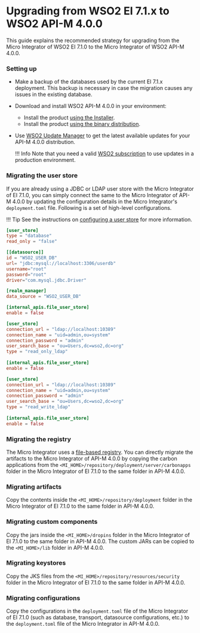 # Upgrading from WSO2 EI 7.1.x to WSO2 API-M 4.0.0

This guide explains the recommended strategy for upgrading from the Micro Integrator of WSO2 EI 7.1.0 to the Micro Integrator of WSO2 API-M 4.0.0.

### Setting up

-	Make a backup of the databases used by the current EI 7.1.x deployment. This backup is necessary in case the migration causes any issues in the existing database.
-	Download and install WSO2 API-M 4.0.0 in your environment:

	-	Install the product [using the Installer]({{base_path}}/install-and-setup/install/installing-the-product/install-mi-in-vm-installer).
	-	Install the product [using the binary distribution]({{base_path}}/install-and-setup/install/installing-the-product/installing-the-binary/install-mi-in-vm-binary).

-	Use [WSO2 Update Manager](https://updates.docs.wso2.com/en/latest/updates/overview/) to get the latest available updates for your API-M 4.0.0 distribution.

	!!! Info
		Note that you need a valid [WSO2 subscription](https://wso2.com/subscription) to use updates in a production environment.

### Migrating the user store

If you are already using a JDBC or LDAP user store with the Micro Integrator of EI 7.1.0, you can simply connect the same to the Micro Integrator of API-M 4.0.0 by updating the configuration details in the Micro Integrator's `deployment.toml` file. Following is a set of high-level configurations. 

!!! Tip
	See the instructions on [configuring a user store]({{base_path}}/install-and-setup/setup/mi-setup/user_stores/setting_up_a_userstore) for more information.

```toml tab='RDBMS User Store'
[user_store]
type = "database"
read_only = "false"

[[datasource]]
id = "WSO2_USER_DB"
url= "jdbc:mysql://localhost:3306/userdb"
username="root"
password="root"
driver="com.mysql.jdbc.Driver"

[realm_manager]
data_source = "WSO2_USER_DB" 

[internal_apis.file_user_store]
enable = false
```

```toml tab='Read-Only LDAP User Store'
[user_store]
connection_url = "ldap://localhost:10389"  
connection_name = "uid=admin,ou=system"
connection_password = "admin"  
user_search_base = "ou=Users,dc=wso2,dc=org"
type = "read_only_ldap"
   
[internal_apis.file_user_store]
enable = false
```

```toml tab='Read-Write LDAP User Store'
[user_store]
connection_url = "ldap://localhost:10389"  
connection_name = "uid=admin,ou=system"
connection_password = "admin"  
user_search_base = "ou=Users,dc=wso2,dc=org"
type = "read_write_ldap"
   
[internal_apis.file_user_store]
enable = false
```

### Migrating the registry

The Micro Integrator uses a [file-based registry]({{base_path}}/install-and-setup/setup/mi-setup/deployment/file_based_registry). You can directly migrate the artifacts to the Micro Integrator of API-M 4.0.0 by copying the carbon applications from the `<MI_HOME>/repository/deployment/server/carbonapps` folder in the Micro Integrator of EI 7.1.0 to the same folder in API-M 4.0.0. 

### Migrating artifacts

Copy the contents inside the `<MI_HOME>/repository/deployment` folder in the Micro Integrator of EI 7.1.0 to the same folder in API-M 4.0.0.

### Migrating custom components

Copy the jars inside the `<MI_HOME>/dropins` folder in the Micro Integrator of EI 7.1.0 to the same folder in API-M 4.0.0. The custom JARs can be copied to the `<MI_HOME>/lib` folder in API-M 4.0.0.

### Migrating keystores

Copy the JKS files from the `<MI_HOME>/repository/resources/security` folder in the Micro Integrator of EI 7.1.0 to the same folder in API-M 4.0.0.

### Migrating configurations

Copy the configurations in the `deployment.toml` file of the Micro Integrator of EI 7.1.0 (such as database, transport, datasource configurations, etc.) to the `deployment.toml` file of the Micro Integrator in API-M 4.0.0.
